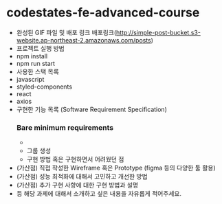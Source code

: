 # codestates-fe-advanced-course

- 완성된 GIF 파일 및 배포 링크
  배포링크(http://simple-post-bucket.s3-website.ap-northeast-2.amazonaws.com/posts)
- 프로젝트 실행 방법
 - npm install
 - npm run start
- 사용한 스택 목록
 - javascript
 - styled-components
 - react
 - axios
- 구현한 기능 목록 (Software Requirement Specification)
  ### Bare minimum requirements
    - 
    - 그룹 생성
    - 구현 방법 혹은 구현하면서 어려웠던 점
- (가산점) 직접 작성한 Wireframe 혹은 Prototype (figma 등의 다양한 툴 활용)
- (가산점) 성능 최적화에 대해서 고민하고 개선한 방법
- (가산점) 추가 구현 사항에 대한 구현 방법과 설명
- 등 해당 과제에 대해서 소개하고 싶은 내용을 자유롭게 적어주세요.
